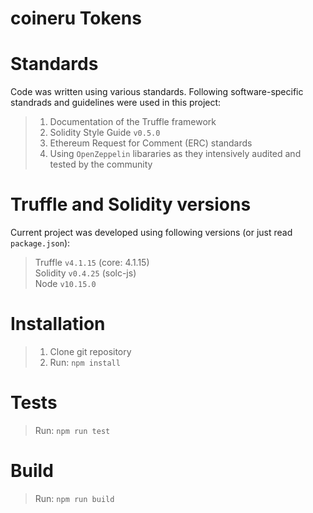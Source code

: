 # coineru Tokens

# Standards

Code was written using various standards. Following software-specific standrads and guidelines were used in this project:
>1. Documentation of the Truffle framework
>2. Solidity Style Guide `v0.5.0`
>3. Ethereum Request for Comment (ERC) standards
>4. Using `OpenZeppelin` libararies as they intensively audited and tested by the community

# Truffle and Solidity versions

Current project was developed using following versions (or just read `package.json`):
>Truffle `v4.1.15` (core: 4.1.15)  
>Solidity `v0.4.25` (solc-js)  
>Node `v10.15.0`   

# Installation
>1. Clone git repository  
>2. Run: `npm install`

# Tests
>Run: `npm run test`

# Build
>Run: `npm run build`